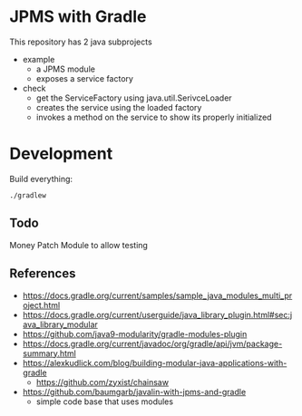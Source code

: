 # JPMS with Gradle

This repository has 2 java subprojects
- example
  - a JPMS module
  - exposes a service factory
- check
  - get the ServiceFactory using java.util.SerivceLoader
  - creates the service using the loaded factory
  - invokes a method on the service to show its properly initialized
    
# Development

Build everything:
```
./gradlew
```


## Todo

Money Patch Module to allow testing

## References
- https://docs.gradle.org/current/samples/sample_java_modules_multi_project.html
- https://docs.gradle.org/current/userguide/java_library_plugin.html#sec:java_library_modular
- https://github.com/java9-modularity/gradle-modules-plugin
- https://docs.gradle.org/current/javadoc/org/gradle/api/jvm/package-summary.html
- https://alexkudlick.com/blog/building-modular-java-applications-with-gradle
  - https://github.com/zyxist/chainsaw
- https://github.com/baumgarb/javalin-with-jpms-and-gradle
  - simple code base that uses modules


